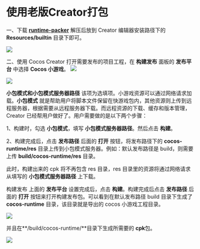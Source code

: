 # 使用老版Creator打包

一、下载 [**runtime-packer**](http://test-runtime.cocos.com/cocos-runtime-demo/creator/CocosCreator-v2.0.8-runtime-packer-190301.zip) 解压后放到 Creator 编辑器安装路径下的 **Resources/builtin** 目录下即可。

![](../../../.gitbook/assets/runtime-packer-path.jpg)

二、使用 Cocos Creator 打开需要发布的项目工程，在 **构建发布** 面板的 **发布平台** 中选择 **Cocos 小游戏**。 ![](media/build_cpk.jpg)

![](../../../.gitbook/assets/build_cpk.jpg)

**小包模式和小包模式服务器路径** 该项为选填项。小游戏资源可以通过网络请求加载。**小包模式** 就是帮助用户将脚本文件保留在快游戏包内，其他资源则上传到远程服务器，根据需要从远程服务器下载。而远程资源的下载、缓存和版本管理，Creator 已经帮用户做好了。用户需要做的是以下两个步骤：

1、构建时，勾选 **小包模式**，填写 **小包模式服务器路径**。然后点击 **构建**。

2、构建完成后，点击 **发布路径** 后面的 **打开** 按钮，将发布路径下的 **cocos-runtime/res** 目录上传到小包模式服务器。例如：默认发布路径是 build，则需要上传 **build/cocos-runtime/res** 目录。

此时，构建出来的 cpk 将不再包含 res 目录，res 目录里的资源将通过网络请求从填写的 **小包模式服务器路径** 上下载。

构建发布 上面的 **发布平台** 设置完成后，点击 **构建**。构建完成后点击 **发布路径** 后面的 **打开** 按钮来打开构建发布包。可以看到在默认发布路径 build 目录下生成了 **cocos-runtime** 目录，该目录就是导出的 cocos 小游戏工程目录。

![](../../../.gitbook/assets/build_cocos-runtime.jpg)

并且在**/build/cocos-runtime/**目录下生成所需要的 **cpk**包。

![](../../../.gitbook/assets/build_cpk_path.jpg)

